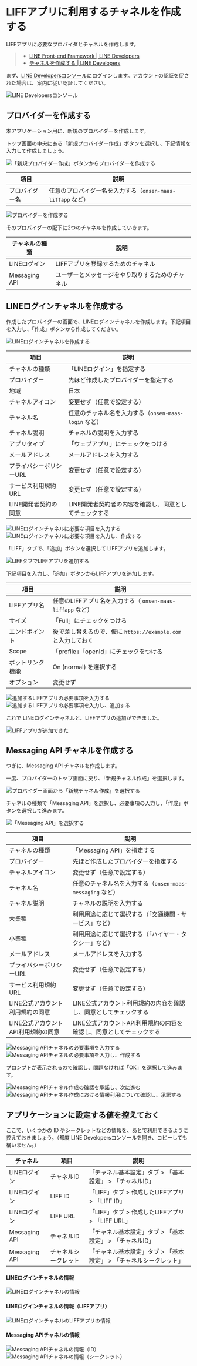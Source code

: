 # LIFFアプリに利用するチャネルを作成する

LIFFアプリに必要なプロバイダとチャネルを作成します。

> - [LINE Front-end Framework | LINE Developers](https://developers.line.biz/ja/docs/liff/)
> - [チャネルを作成する | LINE Developers](https://developers.line.biz/ja/docs/liff/getting-started/)

まず、[LINE Developersコンソール](https://developers.line.biz/console/)にログインします。アカウントの認証を促された場合は、案内に従い認証してください。

![LINE Developersコンソール](./images/line-dev-console_getting-started.png)

## プロバイダーを作成する

本アプリケーション用に、新規のプロバイダーを作成します。

トップ画面の中央にある「新規プロバイダー作成」ボタンを選択し、下記情報を入力して作成しましょう。

![「新規プロバイダー作成」ボタンからプロバイダーを作成する](./images/line-dev-console_create-provider_001.png)

| 項目 | 説明 |
|----|----|
| プロバイダー名 | 任意のプロバイダー名を入力する（`onsen-maas-liffapp` など） |

![プロバイダーを作成する](./images/line-dev-console_create-provider_002.png)

そのプロバイダーの配下に2つのチャネルを作成していきます。

| チャネルの種類 | 説明 |
|----|----|
| LINEログイン | LIFFアプリを登録するためのチャネル |
| Messaging API | ユーザーとメッセージをやり取りするためのチャネル |

## LINEログインチャネルを作成する

作成したプロバイダーの画面で、LINEログインチャネルを作成します。下記項目を入力し、「作成」ボタンから作成してください。

![LINEログインチャネルを作成する](./images/line-dev-console_create-line-login-channel_001.png)

| 項目 | 説明 |
|----|----|
| チャネルの種類 | 「LINEログイン」を指定する |
| プロバイダー | 先ほど作成したプロバイダーを指定する |
| 地域 | 日本 |
| チャネルアイコン | 変更せず（任意で設定する） |
| チャネル名 | 任意のチャネル名を入力する（`onsen-maas-login` など） |
| チャネル説明 | チャネルの説明を入力する |
| アプリタイプ | 「ウェブアプリ」にチェックをつける |
| メールアドレス | メールアドレスを入力する |
| プライバシーポリシーURL | 変更せず（任意で設定する） |
| サービス利用規約URL | 変更せず（任意で設定する） |
| LINE開発者契約の同意 | LINE開発者契約者の内容を確認し、同意としてチェックする |

![LINEログインチャネルに必要な項目を入力する](./images/line-dev-console_create-line-login-channel_002.png)
![LINEログインチャネルに必要な項目を入力し、作成する](./images/line-dev-console_create-line-login-channel_003.png)

「LIFF」タブで、「追加」ボタンを選択して LIFFアプリを追加します。

![LIFFタブでLIFFアプリを追加する](./images/line-dev-console_create-line-login-channel_004.png)

下記項目を入力し、「追加」ボタンからLIFFアプリを追加します。

| 項目 | 説明 |
|----|----|
| LIFFアプリ名 | 任意のLIFFアプリ名を入力する（ `onsen-maas-liffapp` など） |
| サイズ | 「Full」にチェックをつける |
| エンドポイント | 後で差し替えるので、仮に `https://example.com` と入力しておく |
| Scope | 「profile」「openid」にチェックをつける |
| ボットリンク機能 | On (normal) を選択する |
| オプション | 変更せず |

![追加するLIFFアプリの必要事項を入力する](./images/line-dev-console_create-line-login-channel_005.png)
![追加するLIFFアプリの必要事項を入力し、追加する](./images/line-dev-console_create-line-login-channel_006.png)

これで LINEログインチャネルと、LIFFアプリの追加ができました。

![LIFFアプリが追加できた](./images/line-dev-console_create-line-login-channel_007.png)

## Messaging API チャネルを作成する

つぎに、Messaging API チャネルを作成します。

一度、プロバイダーのトップ画面に戻り、「新規チャネル作成」を選択します。

![プロバイダー画面から「新規チャネル作成」を選択する](./images/line-dev-console_create-messaging-channel_001.png)

チャネルの種類で「Messaging API」を選択し、必要事項の入力し、「作成」ボタンを選択して進みます。

![「Messaging API」を選択する](./images/line-dev-console_create-messaging-channel_002.png)

| 項目 | 説明 |
|----|----|
| チャネルの種類 | 「Messaging API」を指定する |
| プロバイダー | 先ほど作成したプロバイダーを指定する |
| チャネルアイコン | 変更せず（任意で設定する） |
| チャネル名 | 任意のチャネル名を入力する（`onsen-maas-messaging` など） |
| チャネル説明 | チャネルの説明を入力する |
| 大業種 | 利用用途に応じて選択する（「交通機関・サービス」など） |
| 小業種 | 利用用途に応じて選択する（「ハイヤー・タクシー」など） |
| メールアドレス | メールアドレスを入力する |
| プライバシーポリシーURL | 変更せず（任意で設定する） |
| サービス利用規約URL | 変更せず（任意で設定する） |
| LINE公式アカウント利用規約の同意 | LINE公式アカウント利用規約の内容を確認し、同意としてチェックする |
| LINE公式アカウントAPI利用規約の同意 | LINE公式アカウントAPI利用規約の内容を確認し、同意としてチェックする |

![Messaging APIチャネルの必要事項を入力する](./images/line-dev-console_create-messaging-channel_003.png)
![Messaging APIチャネルの必要事項を入力し、作成する](./images/line-dev-console_create-messaging-channel_004.png)

プロンプトが表示されるので確認し、問題なければ「OK」を選択して進みます。

![Messaging APIチャネル作成の確認を承諾し、次に進む](./images/line-dev-console_create-messaging-channel_005.png)
![Messaging APIチャネル作成における情報利用について確認し、承諾する](./images/line-dev-console_create-messaging-channel_006.png)
## アプリケーションに設定する値を控えておく

ここで、いくつかの ID やシークレットなどの情報を、あとで利用できるように控えておきましょう。（都度 LINE Developersコンソールを開き、コピーしても構いません。）

| チャネル | 項目 | 説明 |
|----|----|----|
| LINEログイン | チャネルID | 「チャネル基本設定」タブ > 「基本設定」 > 「チャネルID」 |
| LINEログイン | LIFF ID | 「LIFF」タブ > 作成したLIFFアプリ > 「LIFF ID」 |
| LINEログイン | LIFF URL | 「LIFF」タブ > 作成したLIFFアプリ > 「LIFF URL」 |
| Messaging API | チャネルID | 「チャネル基本設定」タブ > 「基本設定」 > 「チャネルID」 |
| Messaging API | チャネルシークレット | 「チャネル基本設定」タブ > 「基本設定」 > 「チャネルシークレット」 |

#### LINEログインチャネルの情報

![LINEログインチャネルの情報](./images/line-dev-console_line-login-channel_info.png)

#### LINEログインチャネルの情報（LIFFアプリ）

![LINEログインチャネルのLIFFアプリの情報](./images/line-dev-console_line-login-channel_liff_info.png)

#### Messaging APIチャネルの情報

![Messaging APIチャネルの情報（ID）](./images/line-dev-console_messaging-api-channel_info_001.png)
![Messaging APIチャネルの情報（シークレット）](./images/line-dev-console_messaging-api-channel_info_002.png)
